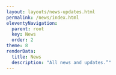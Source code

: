 ```yaml
---
layout: layouts/news-updates.html
permalink: /news/index.html
eleventyNavigation:
  parent: root
  key: News
  order: 2
theme: 8
renderData:
  title: News
  description: "All news and updates.”"
---
```

